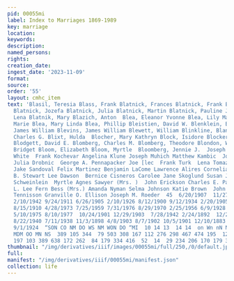 ```yaml
---
pid: 00055mi
label: Index to Marriages 1869-1989
key: marriage
location: 
keywords: 
description: 
named_persons: 
rights: 
creation_date: 
ingest_date: '2023-11-09'
format: 
source: 
order: '55'
layout: cmhc_item
text: 'Blasil, Teresia Blass, Frank Blatnick, Frances Blatnick, Frank Blatnick, Jennie
  Blatnick, Jozefa Blatnick, Julia Blatnick, Martin Blatnick, Pauline J. Blatnik,
  Lena Blatnik, Mary Blazich, Anton  Blea, Eleanor Yvonne Blea, Lily Marie Blea, Lucille
  Marie Blea, Mary Linda Blea, Phillip Bleistien, David W. Blenklein, Blanche Blevins,
  James William Blevins, James William Blewett, William Blinkline, Blanche Blinn,
  Charles G. Blixt, Hulda  Blocher, Mary Kathryn Block, Isidore Blocker, Mary Kathryn
  Blodgett, David E. Blomberg, Charles M. Blomberg, Theodore Blondon, Will Blonquist,
  Bridget Bloom, Elizabeth Bloom, Myrtle  Bloomberg, Jennie J.  Joseph Wieshaupt  Eva
  White  Frank Kochevar Angelina Klune Joseph Muhich Matthew Kambic  John Lenarchie
  Julia Drobnic  George A. Pennapacker Joe [lec  Frank Turk  Lena Tomazick Albert
  Jake Sandoval Felix Martinez Benjamin LaCome Lawrence Alires Cornelia Medina Lillian
  B. Stewart Lee Dawson  Bernice Cisneros Carolee Jane Skoglund Susan J. Cann  George
  Schweinlein  Myrtle Agnes Sawyer (Mrs. )  John Erickson Charles E. Patton Ruth Kahn  George
  L. Lee Fern Bess (Mrs.) Amanda Nyman Selma Johnson Katie Brown  John Bertlin Christ
  Tennisson Granville O. Ellison Joseph M. Roeder  45  6/20/1907  11/27/1919  6/18/1906
  2/10/1942 9/24/1911 6/26/1905 2/10/1926 8/12/1900 9/12/1934 2/20/1905 5/11/1910
  8/15/1910 4/28/1973 7/25/1959 7/31/1976 8/29/1970 2/25/1956 6/9/1928  6/22/1900
  5/10/1975 8/10/1977  10/24/1901 12/29/1903  7/28/1942 2/24/1892  12/24/1936  3/11/1908
  8/22/1940 7/11/1938 11/3/1898 4/8/1903 8/7/1902 10/5/1901 12/10/1883 11/22/1897
  9/1/1924  “SON CO NM DO WS NM WON DO “MI  10 14 13  14 14  on Wn nN NN OO ON TO
  MDM OO MN NS  389 105 344  79 503 308 167 112 276 298 467 474 195  12 518 168 306
  197 103 389 638 172 262  84 179 334 416  52  14  29 234 206 170 179 388 154 '
thumbnail: "/img/derivatives/iiif/images/00055mi/full/250,/0/default.jpg"
full: 
manifest: "/img/derivatives/iiif/00055mi/manifest.json"
collection: life
---
```

